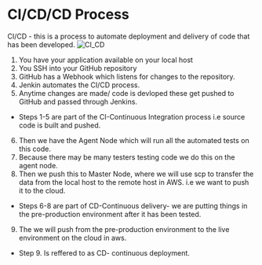 # CI/CD/CD Process

CI/CD - this is a process to automate deployment and delivery of code that has been developed.
![CI_CD](.diagram_CI_CD.png)
1. You have your application available on your local host
2. You SSH into your GitHub repository
3. GitHub has a Webhook which listens for changes to the repository.
4. Jenkin automates the CI/CD process.
5. Anytime changes are made/ code is devloped these get pushed to GitHub and passed through Jenkins.
- Steps 1-5 are part of the CI-Continuous Integration process i.e source code is built and pushed.

6. Then we have the Agent Node which will run all the automated tests on this code.
7. Because there may be many testers testing code we do this on the agent node.
8. Then we push this to Master Node, where we will use scp to transfer the data from the local host to the remote host in AWS. i.e we want to push it to the cloud.
- Steps 6-8 are part of CD-Continuous delivery- we are putting things in the pre-production environment after it has been tested.

9. The we will push from the pre-production environment to the live environment on the cloud in aws.
- Step 9. Is reffered to as CD- continuous deployment.


